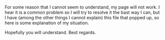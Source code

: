 For some reason that I cannot seem to understand, my page will not work.
I hear it is a common problem so I will try to resolve it the bast way I can, but I have (among the other things I cannot explain) this file that popped up, so here is some explanation of my situation.

Hopefully you will understand.
Best regards.
